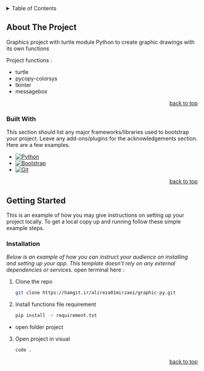 <!-- TABLE OF CONTENTS -->
<details>
  <summary >Table of Contents</summary>
  <ol>
    <li>
      <a href="#about-the-project">About The Project</a>
      <ul>
        <li><a href="#built-with">Built With</a></li>
      </ul>
    </li>
    <li>
      <a href="#getting-started">Getting Started</a>
      <ul>
        <li><a href="#installation">Installation</a></li>
      </ul>
    </li>
    <li><a href="#usage">Usage</a></li>
  </ol>
</details>



<!-- ABOUT THE PROJECT -->
## About The Project

<!-- [![Product Name Screen Shot][product-screenshot]](https://example.com) -->

Graphics project with turtle module Python to create graphic drawings with its own functions

Project functions :
* turtle
* pycopy-colorsys
* tkinter
* messagebox

<p align="right"><a href="#">back to top</a></p>



### Built With

This section should list any major frameworks/libraries used to bootstrap your project. Leave any add-ons/plugins for the acknowledgements section. Here are a few examples.

* [![Python][Python.py]][Python-url]
* [![Bootstrap][Bootstrap.com]][Bootstrap-url]
* [![Git][Git.com]][Git-url]

<p align="right"><a href="#">back to top</a></p>



<!-- GETTING STARTED -->
## Getting Started

This is an example of how you may give instructions on setting up your project locally.
To get a local copy up and running follow these simple example steps.

### Installation

_Below is an example of how you can instruct your audience on installing and setting up your app. This template doesn't rely on any external dependencies or services._
open terminal here :

1. Clone the repo
   ```sh
   git clone https://hamgit.ir/alireza01mirzaei/graphic-py.git
   ```
2. Install functions file requirement 
   ```sh
   pip install -r requirement.txt
   ```
  * open folder project
3. Open project in visual 
   ```sh
   code . 
   ```

<p align="right"><a href="#">back to top</a></p>


[product-screenshot]: images/screenshot.png
[Bootstrap.com]: https://img.shields.io/badge/Bootstrap-563D7C?style=for-the-badge&logo=bootstrap&logoColor=white
[Bootstrap-url]: https://getbootstrap.com
[Python-url]: https://python.org
[Python.py]: https://img.shields.io/badge/python-00ff00?style=for-the-badge&logo=python&logoColor=009dd1
[Git-url]: https://python.org
[Git.com]: https://img.shields.io/badge/Git-000000?style=for-the-badge&logo=Git&logoColor=red